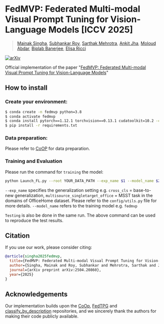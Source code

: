 # FedMVP: Federated Multi-modal Visual Prompt Tuning for Vision-Language Models [ICCV 2025]
> [Mainak Singha](https://scholar.google.com/citations?user=DvIe72QAAAAJ&hl=en), [Subhankar Roy](https://scholar.google.com/citations?user=YfzgrDYAAAAJ&hl=en), [Sarthak Mehrotra](https://scholar.google.com/citations?user=87yQ-vQAAAAJ&hl=en), [Ankit Jha](https://sites.google.com/view/jha-ankit/), [Moloud Abdar](https://scholar.google.com/citations?user=PwgggdIAAAAJ&hl=en), [Biplab Banerjee](https://biplab-banerjee.github.io/), [Elisa Ricci](https://eliricci.eu/)

[![arXiv](https://img.shields.io/badge/arXiv-Paper-brightgreen)](https://arxiv.org/pdf/2404.00710)

Official implementation of the paper "[FedMVP: Federated Multi-modal Visual Prompt Tuning for Vision-Language Models](https://arxiv.org/pdf/2504.20860)"

## How to install

### Create your environment:

```bash
$ conda create -n fedmvp python=3.8
$ conda activate fedmvp
$ conda install pytorch==1.12.1 torchvision==0.13.1 cudatoolkit=10.2 -c pytorch
$ pip install -r requirements.txt
```

### Data preparation:
Please refer to [CoOP](https://github.com/KaiyangZhou/CoOp/tree/main) for data preparation. 

### Training and Evaluation
Please run the command for `training` the model:

```bash
python Launch_FL.py --root YOUR_DATA_PATH --exp_name $1 --model_name $2
```
`--exp_name` specifies the generalization setting e.g. `cross_cls` = base-to-new generalization, `multisource_singletarget_office` = MSST task in the domains of OfficeHome dataset. Please refer to the `config/utils.py` file for more details.
`--model_name` refers to the training model e.g. `fedmvp`

`Testing` is also be done in the same run. The above command can be used to reproduce the test results.


## Citation
If you use our work, please consider citing:
```bibtex
@article{singha2025fedmvp,
  title={FedMVP: Federated Multi-modal Visual Prompt Tuning for Vision-Language Models},
  author={Singha, Mainak and Roy, Subhankar and Mehrotra, Sarthak and Jha, Ankit and Abdar, Moloud and Banerjee, Biplab and Ricci, Elisa},
  journal={arXiv preprint arXiv:2504.20860},
  year={2025}
}
```

## Acknowledgements

Our implementation builds upon the [CoOp](https://github.com/KaiyangZhou/CoOp), [FedTPG](https://github.com/boschresearch/FedTPG) and [classify_by_description](https://github.com/sachit-menon/classify_by_description_release) repositories, and we sincerely thank the authors for making their code publicly available.

